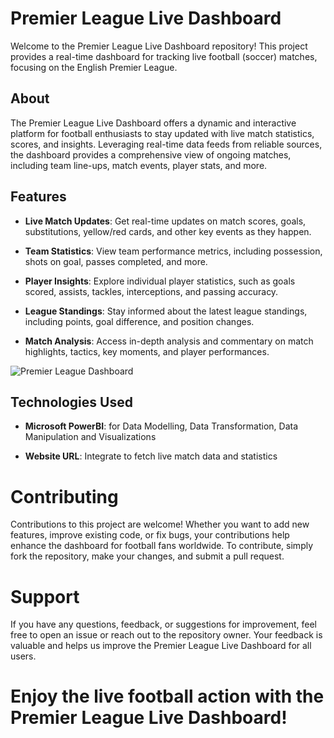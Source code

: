 # Premier League Live Dashboard

Welcome to the Premier League Live Dashboard repository! This project provides a real-time dashboard for tracking live football (soccer) matches, focusing on the English Premier League.

## About

The Premier League Live Dashboard offers a dynamic and interactive platform for football enthusiasts to stay updated with live match statistics, scores, and insights. Leveraging real-time data feeds from reliable sources, the dashboard provides a comprehensive view of ongoing matches, including team line-ups, match events, player stats, and more.

## Features

- **Live Match Updates**: Get real-time updates on match scores, goals, substitutions, yellow/red cards, and other key events as they happen.
  
- **Team Statistics**: View team performance metrics, including possession, shots on goal, passes completed, and more.
  
- **Player Insights**: Explore individual player statistics, such as goals scored, assists, tackles, interceptions, and passing accuracy.
  
- **League Standings**: Stay informed about the latest league standings, including points, goal difference, and position changes.
  
- **Match Analysis**: Access in-depth analysis and commentary on match highlights, tactics, key moments, and player performances.
  
 <img src="https://github.com/Frances-Odunaiya/PowerBi_Visualizations_Dashboard/blob/main/Premier%20League%20Live%20Dashboard/Premier%20League%20Dashboard.png" alt="Premier League Dashboard">

## Technologies Used

- **Microsoft PowerBI**: for  Data Modelling, Data Transformation, Data Manipulation and Visualizations
  
- **Website URL**: Integrate to fetch live match data and statistics

# Contributing
Contributions to this project are welcome! Whether you want to add new features, improve existing code, or fix bugs, your contributions help enhance the dashboard for football fans worldwide. To contribute, simply fork the repository, make your changes, and submit a pull request.

# Support
If you have any questions, feedback, or suggestions for improvement, feel free to open an issue or reach out to the repository owner. Your feedback is valuable and helps us improve the Premier League Live Dashboard for all users.

# Enjoy the live football action with the Premier League Live Dashboard!
